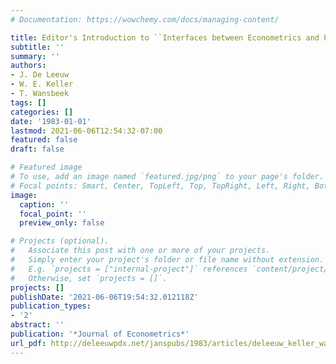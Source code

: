 ```yaml
---
# Documentation: https://wowchemy.com/docs/managing-content/

title: Editor's Introduction to ``Interfaces between Econometrics and Psychometrics''
subtitle: ''
summary: ''
authors:
- J. De Leeuw
- W. E. Keller
- T. Wansbeek
tags: []
categories: []
date: '1983-01-01'
lastmod: 2021-06-06T12:54:32-07:00
featured: false
draft: false

# Featured image
# To use, add an image named `featured.jpg/png` to your page's folder.
# Focal points: Smart, Center, TopLeft, Top, TopRight, Left, Right, BottomLeft, Bottom, BottomRight.
image:
  caption: ''
  focal_point: ''
  preview_only: false

# Projects (optional).
#   Associate this post with one or more of your projects.
#   Simply enter your project's folder or file name without extension.
#   E.g. `projects = ["internal-project"]` references `content/project/deep-learning/index.md`.
#   Otherwise, set `projects = []`.
projects: []
publishDate: '2021-06-06T19:54:32.012118Z'
publication_types:
- '2'
abstract: ''
publication: '*Journal of Econometrics*'
url_pdf: http://deleeuwpdx.net/janspubs/1983/articles/deleeuw_keller_wansbeek_A_83.pdf
---
```

